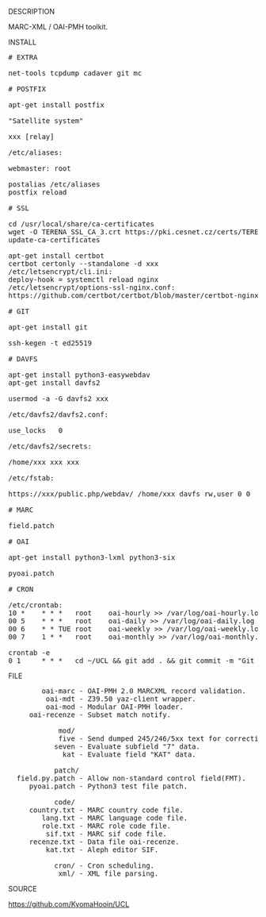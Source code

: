 
DESCRIPTION

MARC-XML / OAI-PMH toolkit.

INSTALL
<pre>
# EXTRA

net-tools tcpdump cadaver git mc

# POSTFIX

apt-get install postfix

"Satellite system"

xxx [relay]

/etc/aliases:

webmaster: root

postalias /etc/aliases
postfix reload

# SSL

cd /usr/local/share/ca-certificates
wget -O TERENA_SSL_CA_3.crt https://pki.cesnet.cz/certs/TERENA_SSL_CA_3.pem
update-ca-certificates

apt-get install certbot
certbot certonly --standalone -d xxx
/etc/letsencrypt/cli.ini:
deploy-hook = systemctl reload nginx
/etc/letsencrypt/options-ssl-nginx.conf:
https://github.com/certbot/certbot/blob/master/certbot-nginx/certbot_nginx/_internal/tls_configs/options-ssl-nginx.conf

# GIT

apt-get install git

ssh-kegen -t ed25519

# DAVFS

apt-get install python3-easywebdav
apt-get install davfs2

usermod -a -G davfs2 xxx

/etc/davfs2/davfs2.conf:

use_locks	0

/etc/davfs2/secrets:

/home/xxx xxx xxx

/etc/fstab:

https://xxx/public.php/webdav/ /home/xxx davfs rw,user 0 0

# MARC

field.patch

# OAI

apt-get install python3-lxml python3-six

pyoai.patch

# CRON

/etc/crontab:
10 *    * * *   root    oai-hourly >> /var/log/oai-hourly.log 2>&1 &
00 5    * * *   root    oai-daily >> /var/log/oai-daily.log 2>&1 &
00 6    * * TUE root    oai-weekly >> /var/log/oai-weekly.log 2>&1 &
00 7    1 * *   root    oai-monthly >> /var/log/oai-monthly.log 2>&1 &

crontab -e
0 1     * * *   cd ~/UCL && git add . && git commit -m "Git auto backup." && git push origin master >> ~/git.log 2>&1 &
</pre>
FILE
<pre>
        oai-marc - OAI-PMH 2.0 MARCXML record validation.
         oai-mdt - Z39.50 yaz-client wrapper.
         oai-mod - Modular OAI-PMH loader.
     oai-recenze - Subset match notify.

            mod/
            five - Send dumped 245/246/5xx text for correction. 
           seven - Evaluate subfield "7" data. 
             kat - Evaluate field "KAT" data. 

           patch/
  field.py.patch - Allow non-standard control field(FMT).
     pyoai.patch - Python3 test file patch.

           code/
     country.txt - MARC country code file.
        lang.txt - MARC language code file.
        role.txt - MARC role code file.
         sif.txt - MARC sif code file.
     recenze.txt - Data file oai-recenze.
         kat.txt - Aleph editor SIF.

           cron/ - Cron scheduling.
            xml/ - XML file parsing.
</pre>
SOURCE

https://github.com/KyomaHooin/UCL

